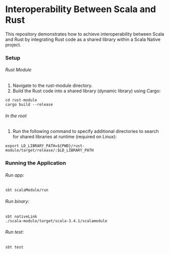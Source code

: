 # Interoperability Between Scala and Rust
This repository demonstrates how to achieve interoperability between Scala and Rust by integrating Rust code as a shared library within a Scala Native project.

### Setup
###### Rust Module
1. Navigate to the rust-module directory.
2. Build the Rust code into a shared library (dynamic library) using Cargo:
```
cd rust-module
cargo build --release
```
###### In the root
1. Run the following command to specify additional directories to search for shared libraries at runtime (required on Linux):
```
export LD_LIBRARY_PATH=${PWD}/rust-module/target/release/:$LD_LIBRARY_PATH
```

### Running the Application
###### Run app:
```
sbt scalaModule/run
```
###### Run binary:
```
sbt nativeLink
./scala-module/target/scala-3.4.1/scalamodule
```
###### Run test:
```
sbt test
```
